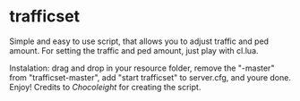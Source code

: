 # trafficset
Simple and easy to use script, that allows you to adjust traffic and ped amount. For setting the traffic and ped amount, just play with cl.lua.

Instalation: drag and drop in your resource folder, remove the "-master" from "trafficset-master", add "start trafficset" to server.cfg, and youre done. Enjoy!
Credits to *Chocoleight* for creating the script.

